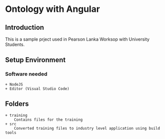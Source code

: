 # Ontology with Angular

## Introduction
This is a sample prject used in Pearson Lanka Worksop with University Students.


## Setup Environment 

### <i class="icon-hdd"></i> Software needed
	+ NodeJS
	+ Editor (Visual Studio Code)

## Folders
	+ training 
		Contains files for the training
	+ src
		Converted training files to industry level application using build tools 
